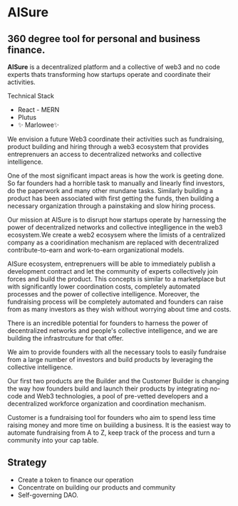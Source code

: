 # AISure    
## 360 degree tool for personal and business finance.

**AISure** is a decentralized platform and a collective of web3 and no code experts thats transforming how startups operate and coordinate their activities.

Technical Stack
- React - MERN
- Plutus
- ✨  Marlowee✨ 

We envision a future Web3 coordinate their activities such as fundraising, product building and hiring through a web3 ecosystem that provides entreprenuers an access to decentralized networks and collective intelligence.

One of the most significant impact areas is how the work is geeting done. So far founders had a horrible task to manually and linearly find investors, do the paperwork and many other mundane tasks. Similarly building a product has been associated with first getting the funds, then building a necessary organization through a painstaking and slow hiring process.

Our mission at AISure is to disrupt how startups operate by harnessing the power of decentralized networks and collective integlligence in the web3 ecosystem.We create a web2 ecosysem where the limists of a centralized company as a cooridination mechanism are replaced with decentralized contribute-to-earn and work-to-earn organizational models.

AISure ecosystem, entreprenuers willl be able to immediately publish a development contract and let the community of experts collectively join forces and build the product. This concepts is similar to a marketplace but with significantly lower coordination costs, completely automated processes and the power of collective intelligence. Moreover, the fundraising process will be completely automated and founders can raise from as many investors as they wish without worrying about time and costs.

There is an incredible potential for founders to harness the power of decentralized networks and people's collective intelligence, and we are building the infrastrcuture for that offer.

We aim to provide founders with all the necessary tools to easily fundraise from a large number of investors and build products by leveraging the collective intelligence.

Our first two products are the Builder and the Customer Builder is changing the way how founders build and launch their products by integrating no-code and Web3 technologies, a pool of pre-vetted developers and a decentralized workforce organization and coordination mechanism.

Customer is a fundraising tool for founders who aim to spend less time raising money and more time on buiilding a business. It is the easiest way to automate fundraising from A to Z, keep track of the process and turn a community into your cap table.

## Strategy
- Create a token to finance our operation
- Concentrate on building our products and community
- Self-governing DAO.

